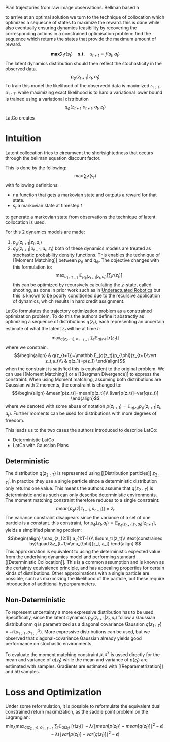 Plan trajectories from raw image observations. Bellman based a

to arrive at an optimal solution we turn to the technique of collocation which optimizes a sequecne of states to maximize the reward. this is done while also eventually ensuring dynamics feasibility by recovering the corresponding actions in a constrained optimisation problem:
find the sequence which returns the states that provide the maximum amount of reward.

$$\textbf{max}\sum_t r(s_t)\quad \textbf{s.t.}\quad  s_{t+1}=f(s_t,a_t)$$
The latent dynamics distribution should then reflect the stochasticity in the observed data.
$$p_{\phi}(z_{t+1}|z_t,a_t)$$
To train this model the likelihood of the observedd data is maximized $r_{1:T}, o_{1:T}$. while maximizing exact likelihood is to hard a variational lower bound is trained using a variational distribution 
$$q_{\phi}(z_{t+1}|o_{t+1}, a_t, z_t)$$ 

LatCo creates 


# Intuition
Latent collocation tries to circumvent the shortsightedness that occurs through the bellman equation discount factor.

This is done by the following:
$$\max \sum_tr(s_t)$$
with following definitions:
- $r$ a function that gets a markovian state and outputs a  reward for that state.
- $s_t$ a markovian state at timestep $t$

to generate a markovian state from observations the technique of latent collocation is used. 

For this 2 dynamics models are made:
1. $p_\phi(z_{t+1}\vert z_t, a_t)$ 
2. $q_{\phi}(z_{t+1}\vert o_{t+1},a_t, z_t)$ 
both of these dynamics models are treated as stochastic probability density functions. This enables the technique of [[Moment Matching]] between $p_{\phi}$ and $q_{\phi}$. The objective changes with this formulation to:
$$\max_{a_{1:T-1}}\ \mathbb E_{p_\phi(z_{t+1}\vert z_t, a_t)}\left[\sum_tr(z_t)\right]$$
this can be optimized by recursively calculating the $z$-state, called shooting, as done in prior work such as in [Underactuated Robotics](https://underactuated.csail.mit.edu/index.html) but this is known to be poorly conditioned due to the recursive application of dynamics, which results in hard credit assignment.

LatCo formulates the trajectory optimization problem as a constrained optimization problem. To do this the authors define it abstractly as optimizing a sequence of distributions $q(z_t)$, each representing an uncertain estimate of what the latent $z_t$ will be at time $t$:
$$\max_{q(z_{2:T}),a_{1:T-1}}\ \sum_t\mathbb E_{q(z_t)}\ [r(z_t)]$$
where we constrain:
$$\begin{align}
& q(z_{t+1})=\mathbb E_{q(z_t)}p_{\phi}(z_{t+1}\vert z_t,a_t)\\
& q(z_1)=p(z_1)
\end{align}$$
when the constraint is satisfied this is equivalent to the original problem. We can use [[Moment Matching]] or a [[Bergman Divergence]] to express the constraint. When using Moment matching, assuming both distributions are Gaussian with 2 moments,  the constraint is changed to:
$$\begin{align}
&mean[p(z_t)]=mean[q(z_t)]\\
&var[p(z_t)]=var[q(z_t)]
\end{align}$$
where we denoted with some abuse of notation $p(z_{t+1})=\mathbb E_{q(z_t)}p_{\phi}(z_{t+1}\vert z_t,a_t)$. Further moments can be used for distributions with more degrees of freedom.

This leads us to the two cases the authors introduced to describe LatCo:
- Deterministic LatCo
- LatCo with Gaussian Plans

## Deterministic
The distribution $q(z_{2:T})$ is represented using [[Distribution|particles]] $z_{2:T_i}^i$. In practice they use a single particle since a deterministic distribution only returns one value. This means the authors assume that $q(z_{2:T})$ is deterministic and as such can only describe deterministic environments. The moment matching constraint therefore reduces to a single constraint: 
$$mean[p_{\phi}(z \vert z_{t-1}, a_{t-1})]=z_t$$
The variance constraint disappears since the variance of a set of one particle is a constant. this constraint, for $\mu_{\phi}(z_t,a_t)=\mathbb E_{p_{\phi}(z_{t+1}\vert z_t,a_t)} [z_{t+1}]$, yields a simplified planning problem:
$$\begin{align}
 \max_{z_{2:T},a_{1:T-1}}\ &\sum_tr(z_t)\\
 \text{constrained by}\quad  &z_{t+1}=\mu_{\phi}(z_t, a_t)
\end{align}
$$
This approximation is equivalent to using the deterministic expected value from the underlying dynamics model and performing standard [[Deterministic Collocation]]. This is a common assumption and is known as the certainty equivalence principle, and has appealing properties for certain kinds of distributions. Other approximations with a single particle are possible, such as maximizing the likelihood of the particle, but these require introduction of additional hyperparameters.


## Non-Deterministic
To represent uncertainty a more expressive distribution has to be used. Speciffically, since the latent dynamics $p_{\phi}(z_{t+1}\vert z_t, a_t)$ follow a Gaussian distributionm q is parametrized as a diagonal covariance Gaussion $q(z_{1:T}) = \mathcal N(\mu_{1:T},\sigma^2_{1:T})$. More expressive distributions can be used, but we observed that diagonal-covariance Gaussian already yields good performance on stochastic environments. 

To evaluate the moment matching constraint $\mu, \sigma^2$ is ussed directly for the mean and variance of $q(z_t)$ while the mean and variance of $p(z_t)$ are estimated with samples. Gradients are estimated with [[Reparametrization]] and 50 samples.


# Loss and Optimization
Under some reformulation, it is possible to reformulate the equivalent dual constrained return maximization, as the saddle point problem on the Lagrangian:
$$\min_{\lambda}\max_{q(z_{2:T}),a_{1:T-1}}\ \sum_t\mathbb E_{q(z_t)}\ [r(z_t)]\ -\lambda(\|mean[p(z_t)]-mean[q(z_t)]\|^2-\epsilon)-\lambda(\|var[p(z_t)]-var[q(z_t)]\|^2-\epsilon)$$
